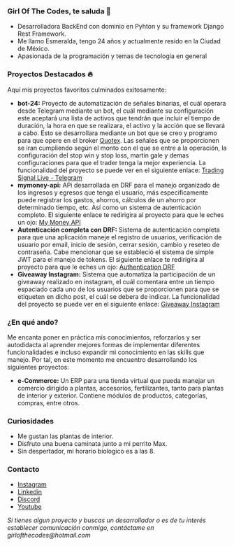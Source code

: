 ### Girl Of The Codes, te saluda 👋
- Desarrolladora BackEnd con dominio en Pyhton y su framework Django Rest Framework.
- Me llamo Esmeralda, tengo 24 años y actualmente resido en la Ciudad de México.
- Apasionada de la programación y temas de tecnología en general

### Proyectos Destacados 🔥
Aquí mis proyectos favoritos culminados exitosamente: 
- __bot-24:__  Proyecto de automatización de señales binarias, el cuál operara desde Telegram mediante un bot, el cuál mediante su configuración este aceptará una lista de activos que tendrán que incluir el tiempo de duración, la hora en que se realizara, el activo y la acción que se llevará a cabo. Esto se desarrollara mediante un bot que se creo y programo para que opere en el broker [Quotex](https://qxbroker.com/es). Las señales que se proporcionen se iran cumpliendo según el monto con el que se entre a la operación, la configuración del stop win y stop loss, martin gale y demas configuraciones para que el trader tenga la mejor experiencia. La funcionalidad del proyecto se puede ver en el siguiente enlace: [Trading Signal Live - Telegram]()
- __mymoney-api:__ APi desarrollada en DRF para el manejo organizado de los ingresos y egresos que tenga el usuario, más especificamente puede registrar los gastos, ahorros, cálculos de un ahorro por determinado tiempo, etc. Así como un sistema de autenticación completo. El siguiente enlace te redirigira al proyecto para que le eches un ojo: [My Money API](https://github.com/girlofthecodes/mymoney-api)
- __Autenticación completa con DRF:__ Sistema de autenticación completa para que una aplicación maneje el registro de usuarios, verificación de usuario por email, inicio de sesión, cerrar sesión, cambio y reseteo de contraseña. Cabe mencionar que se estableció el sistema de simple JWT para el manejo de tokens.  El siguiente enlace te redirigira al proyecto para que le eches un ojo: [Authentication DRF](https://github.com/girlofthecodes/auth-drf-)
- __Giveaway Instagram:__ Sistema que automatiza la participación de un giveaway realizado en instagram, el cuál comentara entre un tiempo espaciado cada uno de los usuarios que se proporcionen para que se etiqueten en dicho post, el cuál se debera de indicar. La funcionalidad del proyecto se puede ver en el siguiente enlace: [Giveaway Instagram]()

### ¿En qué ando? 
Me encanta poner en práctica mis conocimientos, reforzarlos y ser autodidacta al aprender mejores formas de implementar diferentes funcionalidades e incluso expandir mi conocimiento en las skills que manejo. Por tal, en este momento me encuentro desarrollando los siguientes proyectos: 
- __e-Commerce:__ Un ERP para una tienda virtual que pueda manejar un comercio dirigido a plantas, accesorios, fertilizantes, tanto para plantas de interior y exterior. Contiene módulos de productos, categorías, compras, entre otros.

### Curiosidades 
- Me gustan las plantas de interior.
- Disfruto una buena caminata junto a mi perrito Max.
- Sin despertador, mi horario biologico es a las 8.

### Contacto
- [Instagram](https://www.instagram.com/girlofthecodes/)
- [Linkedin]()
- [Discord](https://discord.com/channels/@me)
- [Youtube]()

_Si tienes algun proyecto y buscas un desarrollador o es de tu interés establecer comunicación conmigo, contáctame en girlofthecodes@hotmail.com_
